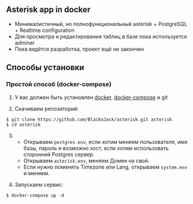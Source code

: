 ## Asterisk app in docker

 - Минималистичный, но полнофункциональный asterisk + PostgreSQL + Realtime configuration
 - Для просмотра и редактирования таблиц в базе пока используется adminer
 - Пока ведётся разработка, проект ещё не закончен

## Способы установки

### Простой способ (docker-compose)
1. У вас должен быть установлен [docker](https://docs.docker.com/engine/installation/), [docker-compose](https://docs.docker.com/compose/install/) и git

2. Скачиваем репозиторий:
```
$ git clone https://github.com/BlackoJack/asterisk.git asterisk
$ cd asterisk
```

3. 
      - Открываем `postgres.env`, если хотим меняем пользователя, имя базы, пароль и возможно хост, если хотим использовать сторонний Postgres сервер.
      - Открываем `asterisk.env`, меняем Домен на свой.
      - Если нужно поменять Timezone или Lang, открываем `system.env` и меняем.

4. Запускаем сервис:
```
$ docker-compose up -d
```
